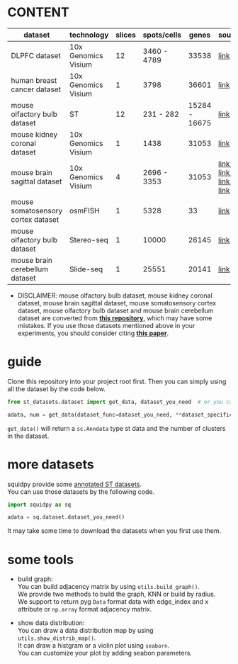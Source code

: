 # CONTENT 

| **dataset**                        | **technology**      | **slices** | **spots/cells** | **genes**     | **source**                                                                                                                                                                                                                                                                                                                                                                                                                                                                                       |
|------------------------------------|---------------------|------------|-----------------|---------------|--------------------------------------------------------------------------------------------------------------------------------------------------------------------------------------------------------------------------------------------------------------------------------------------------------------------------------------------------------------------------------------------------------------------------------------------------------------------------------------------------|
| DLPFC dataset                      | 10x Genomics Visium | 12         | 3460 - 4789     | 33538         | [link](https://doi.org/10.1038/s41593-020-00787-0)                                                                                                                                                                                                                                                                                                                                                                                                                                               |
| human breast cancer dataset        | 10x Genomics Visium | 1          | 3798            | 36601         | [link](https://support.10xgenomics.com/spatial-gene-expression/datasets/1.1.0/V1_Breast_Cancer_Block_A_Section_1 )                                                                                                                                                                                                                                                                                                                                                                               |
| mouse olfactory bulb dataset       | ST                  | 12         | 231 - 282       | 15284 - 16675 | [link](https://www.science.org/doi/10.1126/science.aaf2403)                                                                                                                                                                                                                                                                                                                                                                                                                                      |
| mouse kidney coronal dataset       | 10x Genomics Visium | 1          | 1438            | 31053         | [link](https://www.10xgenomics.com/resources/datasets/mouse-kidney-section-coronal-1-standard-1-1-0)                                                                                                                                                                                                                                                                                                                                                                                             |
| mouse brain sagittal dataset       | 10x Genomics Visium | 4          | 2696 - 3353     | 31053         | [link](https://www.10xgenomics.com/resources/datasets/mouse-brain-serial-section-1-sagittal-anterior-1-standard-1-1-0), [link](https://www.10xgenomics.com/resources/datasets/mouse-brain-serial-section-1-sagittal-posterior-1-standard-1-1-0), [link](https://www.10xgenomics.com/resources/datasets/mouse-brain-serial-section-2-sagittal-anterior-1-standard-1-1-0), [link](https://www.10xgenomics.com/resources/datasets/mouse-brain-serial-section-2-sagittal-posterior-1-standard-1-1-0) |
| mouse somatosensory cortex dataset | osmFISH             | 1          | 5328            | 33            | [link](https://doi.org/10.1038/s41592-018-0175-z)                                                                                                                                                                                                                                                                                                                                                                                                                                                |
| mouse olfactory bulb dataset       | Stereo-seq          | 1          | 10000           | 26145         | [link](https://doi.org/10.1016/j.cell.2022.04.003)                                                                                                                                                                                                                                                                                                                                                                                                                                               |
| mouse brain cerebellum dataset     | Slide-seq           | 1          | 25551           | 20141         | [link](https://www.science.org/doi/10.1126/science.aaw1219)                                                                                                                                                                                                                                                                                                                                                                                                                                      |



- DISCLAIMER: mouse olfactory bulb dataset, mouse kidney coronal dataset, mouse brain sagittal dataset, mouse somatosensory cortex dataset, mouse olfactory bulb dataset and mouse brain cerebellum dataset are converted from [**this repository**](https://github.com/acheng416/Benchmark-CTCM-ST.git), which may have some mistakes. If you use those datasets mentioned above in your experiments, you should consider citing [**this paper**](https://academic.oup.com/bib/article/doi/10.1093/bib/bbac475/6835380).


# guide
Clone this repository into your project root first.
Then you can simply using all the dataset by the code below.

``` python
from st_datasets.dataset import get_data, dataset_you_need  # or you can use * to import all

adata, num = get_data(dataset_func=dataset_you_need, **dataset_specific_args)
```
`get_data()` will return a `sc.Anndata` type st data and the number of clusters in the dataset. 

# more datasets
squidpy provide some [annotated ST datasets](https://squidpy.readthedocs.io/en/stable/api.html#module-squidpy.datasets).  
You can use those datasets by the following code.

``` python
import squidpy as sq

adata = sq.dataset.dataset_you_need()
```
It may take some time to download the datasets when you first use them.

# some tools
- build graph:  
You can build adjacency matrix by using `utils.build_graph()`.  
We provide two methods to build the graph, KNN or build by radius.  
We support to return pyg `Data` format data with edge_index and x attribute or `np.array` format adjacency matrix.  

- show data distribution:  
You can draw a data distribution map by using `utils.show_distrib_map()`.  
It can draw a histgram or a violin plot using `seaborn`.  
You can customize your plot by adding seabon parameters.
